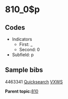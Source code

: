 # 810\_0$p

## Codes

-   Indicators
    -   First: \_
    -   Second: 0
-   Subfield: p

## Sample bibs

4463341 [Quicksearch](https://search.library.yale.edu/catalog/4463341) [VXWS](http://prodorbis.library.yale.edu:7014/vxws/GetHoldingsService?bibId=4463341)

**Parent topic:**[810](../../tags/810/810.md)

